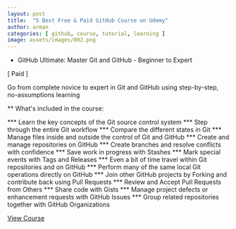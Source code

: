 ```yaml
---
layout: post
title:  "5 Best Free & Paid GitHub Course on Udemy"
author: arman
categories: [ github, course, tutorial, learning ]
image: assets/images/002.png
---
```


* GitHub Ultimate: Master Git and GitHub - Beginner to Expert

[ Paid ]

Go from complete novice to expert in Git and GitHub using step-by-step, no-assumptions learning

** What's included in the course:

*** Learn the key concepts of the Git source control system
*** Step through the entire Git workflow
*** Compare the different states in Git
*** Manage files inside and outside the control of Git and GitHub
*** Create and manage repositories on GitHub
*** Create branches and resolve conflicts with confidence
*** Save work in progress with Stashes
*** Mark special events with Tags and Releases
*** Even a bit of time travel within Git repositories and on GitHub
*** Perform many of the same local Git operations directly on GitHub
*** Join other GitHub projects by Forking and contribute back using Pull Requests
*** Review and Accept Pull Requests from Others
*** Share code with Gists
*** Manage project defects or enhancement requests with GitHub Issues
*** Group related repositories together with GitHub Organizations

<a href="https://www.udemy.com/course/github-ultimate/" target="_blank">View Course</a>